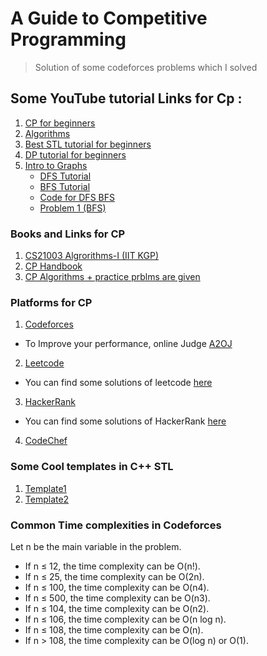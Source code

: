 # A Guide to Competitive Programming 
> Solution of some codeforces problems which I solved 

## Some YouTube tutorial Links for Cp :
1. [CP for beginners](https://www.youtube.com/watch?v=xAeiXy8-9Y8&ab_channel=Errichto)
2. [Algorithms](https://www.youtube.com/playlist?list=PLDN4rrl48XKpZkf03iYFl-O29szjTrs_O)     
3. [Best STL tutorial for beginners](https://www.youtube.com/playlist?list=PLfBJlB6T2eOvyt21CIX_PMmhOgWHiFVab)
4. [ DP tutorial for beginners](https://www.youtube.com/playlist?list=PLfBJlB6T2eOtMXgK3FLUTawHjzpIEySHF)
5. [ Intro to Graphs](https://www.youtube.com/watch?v=xyJxCjweLKE&ab_channel=RachitJain)
   * [DFS Tutorial](https://www.youtube.com/watch?v=FotFj2PeFd8&t=519s&ab_channel=TuringMachines)
   * [BFS Tutorial](https://www.youtube.com/watch?v=uQtX6dfbk0M&t=645s&ab_channel=CodingBlocks)
   * [Code for DFS BFS](https://github.com/DbDibyendu/CP/blob/main/STL/bfs_dfs.cpp)
   * [ Problem 1 (BFS) ](https://www.youtube.com/watch?v=EE_9U798nvQ&ab_channel=RachitJain)

### Books and Links for CP
1. [CS21003 Algrorithms-I (IIT KGP) ](http://cse.iitkgp.ac.in/~palash/Courses/2021Algorithms1-Theory/algo1-2021.html)
1. [CP Handbook](https://cses.fi/book/book.pdf)
2. [CP Algorithms + practice prblms are given](https://cp-algorithms.com/)

### Platforms for CP

1. [Codeforces](https://codeforces.com/)
- To Improve your performance, online Judge [A2OJ](https://a2oj.com/ladders)
2. [Leetcode](https://leetcode.com/)
  - You can find some solutions of leetcode [here](https://github.com/shruti170901/Leetcode)
3. [HackerRank](https://www.hackerrank.com/)
  - You can find some solutions of HackerRank [here](https://github.com/adityabisoi/ds-algo-solutions)
4. [CodeChef](https://www.codechef.com/)

### Some Cool templates in C++ STL
1. [Template1](https://github.com/DbDibyendu/CP/blob/main/STL/MyTemplate.cpp)
2. [Template2](https://github.com/DbDibyendu/CP/blob/main/STL/template.cpp)

### Common Time complexities in Codeforces
Let n be the main variable in the problem.

- If n ≤ 12, the time complexity can be O(n!).
- If n ≤ 25, the time complexity can be O(2n).
- If n ≤ 100, the time complexity can be O(n4).
- If n ≤ 500, the time complexity can be O(n3).
- If n ≤ 104, the time complexity can be O(n2).
- If n ≤ 106, the time complexity can be O(n log n).
- If n ≤ 108, the time complexity can be O(n).
- If n > 108, the time complexity can be O(log n) or O(1).
